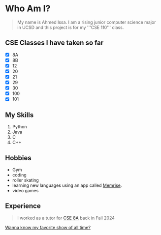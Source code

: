 

# **Who Am I?**
> My name is Ahmed Issa. I am a rising junior computer science major in UCSD and this project is for my '''CSE 110''' class.
>  

## **CSE Classes I have taken so far**
- [x] 8A
- [x] 8B
- [x] 12
- [x] 20
- [x] 21
- [x] 29
- [x] 30
- [x] 100
- [x] 101

## **My Skills**
1. Python
2. Java
3. C
4. C++

## Hobbies
* Gym
* coding
* roller skating
* learning new languages using an app called [Memrise](https://www.memrise.com/en-us/).
* video games

## Experience
> I worked as a tutor for [CSE 8A](#cse-classes-i-have-taken-so-far) back in Fall 2024

[Wanna know my favorite show of all time?](favShow.md)






